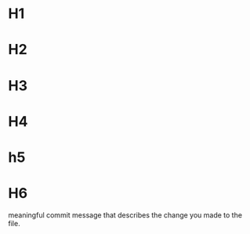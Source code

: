 # H1
# H2
# H3
# H4
# h5
# H6
meaningful commit message that describes the change you made to the file.

